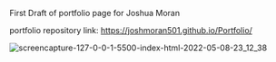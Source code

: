 First Draft of portfolio page for Joshua Moran

portfolio repository link: https://joshmoran501.github.io/Portfolio/

![screencapture-127-0-0-1-5500-index-html-2022-05-08-23_12_38](https://user-images.githubusercontent.com/104108180/167334823-05736161-9d1d-421c-a7b0-d402fb7c7b6d.png)
